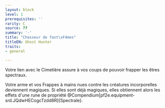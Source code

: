 ```yaml
---
layout: block
level: 1
prerequisites: ''
rarity: C
source: ??
summary: '-'
title: "Chasseur de fant\xF4mes"
titleEN: Ghost Hunter
traits:
- general

---
```


<p>Votre lien avec le Cimetière assure à vos coups de pouvoir frapper les êtres spectraux.</p>
<p>Votre arme et vos Frappes à mains nues contre les créatures incorporelles deviennent magiques. Si elles sont déjà magiques, elles obtiennent alors les effets d'une rune de propriété @Compendium[pf2e.equipment-srd.JQdwHECogcTzdd8R]{Spectrale}.</p>